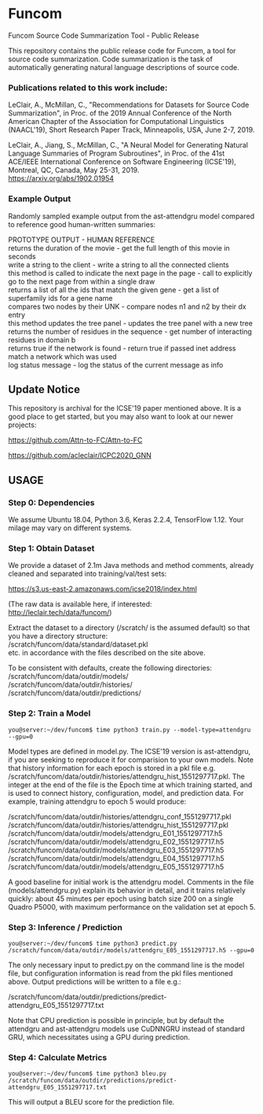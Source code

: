 # Funcom
Funcom Source Code Summarization Tool - Public Release

This repository contains the public release code for Funcom, a tool for source code summarization.  Code summarization is the task of automatically generating natural language descriptions of source code.

### Publications related to this work include:

LeClair, A., McMillan, C., "Recommendations for Datasets for Source Code Summarization", in Proc. of the 2019 Annual Conference of the North American Chapter of the Association for Computational Linguistics (NAACL'19), Short Research Paper Track, Minneapolis, USA, June 2-7, 2019.

LeClair, A., Jiang, S., McMillan, C., "A Neural Model for Generating Natural Language Summaries of Program Subroutines", in Proc. of the 41st ACE/IEEE International Conference on Software Engineering (ICSE'19), Montreal, QC, Canada, May 25-31, 2019.  
https://arxiv.org/abs/1902.01954

### Example Output
Randomly sampled example output from the ast-attendgru model compared to reference good human-written summaries:

PROTOTYPE OUTPUT - HUMAN REFERENCE  
returns the duration of the movie - get the full length of this movie in seconds  
write a string to the client - write a string to all the connected clients  
this method is called to indicate the next page in the page - call to explicitly go to the next page from within a single draw  
returns a list of all the ids that match the given gene - get a list of superfamily ids for a gene name  
compares two nodes by their UNK - compare nodes n1 and n2 by their dx entry  
this method updates the tree panel - updates the tree panel with a new tree  
returns the number of residues in the sequence - get number of interacting residues in domain b  
returns true if the network is found - return true if passed inet address match a network which was used  
log status message - log the status of the current message as info  

## Update Notice

This repository is archival for the ICSE'19 paper mentioned above.  It is a good place to get started, but you may also want to look at our newer projects:

https://github.com/Attn-to-FC/Attn-to-FC

https://github.com/acleclair/ICPC2020_GNN

## USAGE

### Step 0: Dependencies

We assume Ubuntu 18.04, Python 3.6, Keras 2.2.4, TensorFlow 1.12.  Your milage may vary on different systems.

### Step 1: Obtain Dataset

We provide a dataset of 2.1m Java methods and method comments, already cleaned and separated into training/val/test sets:  

https://s3.us-east-2.amazonaws.com/icse2018/index.html  

(The raw data is available here, if interested: http://leclair.tech/data/funcom/)  

Extract the dataset to a directory (/scratch/ is the assumed default) so that you have a directory structure:  
/scratch/funcom/data/standard/dataset.pkl  
etc. in accordance with the files described on the site above.

To be consistent with defaults, create the following directories:  
/scratch/funcom/data/outdir/models/  
/scratch/funcom/data/outdir/histories/  
/scratch/funcom/data/outdir/predictions/  

### Step 2: Train a Model

```console
you@server:~/dev/funcom$ time python3 train.py --model-type=attendgru --gpu=0
```

Model types are defined in model.py.  The ICSE'19 version is ast-attendgru, if you are seeking to reproduce it for comparision to your own models.  Note that history information for each epoch is stored in a pkl file e.g. /scratch/funcom/data/outdir/histories/attendgru_hist_1551297717.pkl.  The integer at the end of the file is the Epoch time at which training started, and is used to connect history, configuration, model, and prediction data.  For example, training attendgru to epoch 5 would produce:

/scratch/funcom/data/outdir/histories/attendgru_conf_1551297717.pkl  
/scratch/funcom/data/outdir/histories/attendgru_hist_1551297717.pkl  
/scratch/funcom/data/outdir/models/attendgru_E01_1551297717.h5  
/scratch/funcom/data/outdir/models/attendgru_E02_1551297717.h5  
/scratch/funcom/data/outdir/models/attendgru_E03_1551297717.h5  
/scratch/funcom/data/outdir/models/attendgru_E04_1551297717.h5  
/scratch/funcom/data/outdir/models/attendgru_E05_1551297717.h5  

A good baseline for initial work is the attendgru model.  Comments in the file (models/attendgru.py) explain its behavior in detail, and it trains relatively quickly: about 45 minutes per epoch using batch size 200 on a single Quadro P5000, with maximum performance on the validation set at epoch 5.

### Step 3: Inference / Prediction

```console
you@server:~/dev/funcom$ time python3 predict.py /scratch/funcom/data/outdir/models/attendgru_E05_1551297717.h5 --gpu=0
```

The only necessary input to predict.py on the command line is the model file, but configuration information is read from the pkl files mentioned above.  Output predictions will be written to a file e.g.:

/scratch/funcom/data/outdir/predictions/predict-attendgru_E05_1551297717.txt

Note that CPU prediction is possible in principle, but by default the attendgru and ast-attendgru models use CuDNNGRU instead of standard GRU, which necessitates using a GPU during prediction.

### Step 4: Calculate Metrics

```console
you@server:~/dev/funcom$ time python3 bleu.py /scratch/funcom/data/outdir/predictions/predict-attendgru_E05_1551297717.txt
```

This will output a BLEU score for the prediction file.
